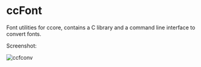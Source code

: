 # ccFont
Font utilities for ccore, contains a C library and a command line interface to convert fonts.

Screenshot:

![ccfconv](http://i.imgur.com/wetHaDq.png)
